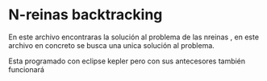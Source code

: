 N-reinas backtracking 
=====

En este archivo encontraras la solución al problema de las nreinas , en este archivo en concreto
se busca una unica solución al problema.


Esta programado con eclipse kepler pero con sus antecesores también funcionará
